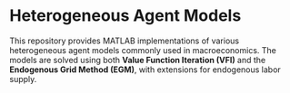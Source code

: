 # Heterogeneous Agent Models

This repository provides MATLAB implementations of various heterogeneous agent models commonly used in macroeconomics. The models are solved using both **Value Function Iteration (VFI)** and the **Endogenous Grid Method (EGM)**, with extensions for endogenous labor supply.
